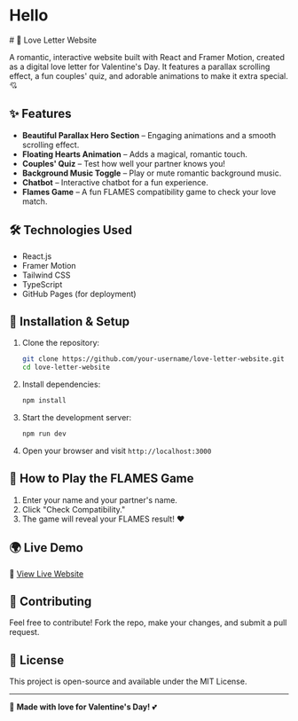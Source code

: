 <h1>Hello </h1>
# 💖 Love Letter Website

A romantic, interactive website built with React and Framer Motion, created as a digital love letter for Valentine's Day. It features a parallax scrolling effect, a fun couples' quiz, and adorable animations to make it extra special. 💘

## ✨ Features
- **Beautiful Parallax Hero Section** – Engaging animations and a smooth scrolling effect.
- **Floating Hearts Animation** – Adds a magical, romantic touch.
- **Couples' Quiz** – Test how well your partner knows you!
- **Background Music Toggle** – Play or mute romantic background music.
- **Chatbot** – Interactive chatbot for a fun experience.
- **Flames Game** – A fun FLAMES compatibility game to check your love match.

## 🛠️ Technologies Used
- React.js
- Framer Motion
- Tailwind CSS
- TypeScript
- GitHub Pages (for deployment)

## 🚀 Installation & Setup
1. Clone the repository:
   ```bash
   git clone https://github.com/your-username/love-letter-website.git
   cd love-letter-website
   ```
2. Install dependencies:
   ```bash
   npm install
   ```
3. Start the development server:
   ```bash
   npm run dev
   ```
4. Open your browser and visit `http://localhost:3000`

## 📌 How to Play the FLAMES Game
1. Enter your name and your partner's name.
2. Click "Check Compatibility."
3. The game will reveal your FLAMES result! ❤️

## 🌍 Live Demo
🔗 [View Live Website](https://your-username.github.io/love-letter-website/)

## 🤝 Contributing
Feel free to contribute! Fork the repo, make your changes, and submit a pull request.

## 📝 License
This project is open-source and available under the MIT License.

---

💌 **Made with love for Valentine's Day!** 💕

